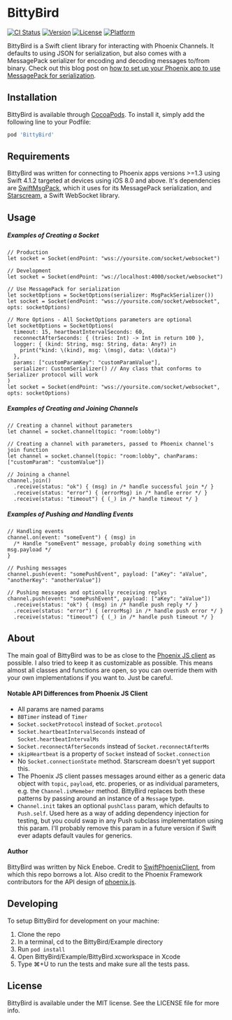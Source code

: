 # BittyBird

[![CI Status](https://img.shields.io/travis/neneboe/BittyBird.svg?style=flat)](https://travis-ci.org/neneboe/BittyBird)
[![Version](https://img.shields.io/cocoapods/v/BittyBird.svg?style=flat)](https://cocoapods.org/pods/BittyBird)
[![License](https://img.shields.io/cocoapods/l/BittyBird.svg?style=flat)](https://cocoapods.org/pods/BittyBird)
[![Platform](https://img.shields.io/cocoapods/p/BittyBird.svg?style=flat)](https://cocoapods.org/pods/BittyBird)

BittyBird is a Swift client library for interacting with Phoenix Channels. It defaults to using JSON for serialization, but also comes with a MessagePack serializer for encoding and decoding messages to/from binary. Check out this blog post on [how to set up your Phoenix app to use MessagePack for serialization](https://strongwing.studio/2018/07/07/setting-up-phoenix-channels-to-use-messagepack-for-serialization/).

## Installation
BittyBird is available through [CocoaPods](https://cocoapods.org). To install
it, simply add the following line to your Podfile:

```ruby
pod 'BittyBird'
```

## Requirements

BittyBird was written for connecting to Phoenix apps versions >=1.3 using Swift 4.1.2 targeted at devices using iOS 8.0 and above. It's dependencies are [SwiftMsgPack](https://github.com/malcommac/SwiftMsgPack), which it uses for its MessagePack serialization, and [Starscream](https://github.com/daltoniam/Starscream), a Swift WebSocket library.

## Usage

##### Examples of Creating a Socket

    // Production
    let socket = Socket(endPoint: "wss://yoursite.com/socket/websocket")

    // Development
    let socket = Socket(endPoint: "ws://localhost:4000/socket/websocket")
    
    // Use MessagePack for serialization
    let socketOptions = SocketOptions(serializer: MsgPackSerializer())
    let socket = Socket(endPoint: "wss://yoursite.com/socket/websocket", opts: socketOptions)
    
    // More Options - All SocketOptions parameters are optional
    let socketOptions = SocketOptions(
      timeout: 15, heartbeatIntervalSeconds: 60,
      reconnectAfterSeconds: { (tries: Int) -> Int in return 100 },
      logger: { (kind: String, msg: String, data: Any?) in
        print("kind: \(kind), msg: \(msg), data: \(data)")   
      },
      params: ["customParamKey": "customParamValue"],
      serializer: CustomSerializer() // Any class that conforms to Serializer protocol will work
    )
    let socket = Socket(endPoint: "wss://yoursite.com/socket/websocket", opts: socketOptions)

##### Examples of Creating and Joining Channels

    // Creating a channel without parameters
    let channel = socket.channel(topic: "room:lobby")
    
    // Creating a channel with parameters, passed to Phoenix channel's join function
    let channel = socket.channel(topic: "room:lobby", chanParams: ["customParam": "customValue"])
    
    // Joining a channel
    channel.join()
      .receive(status: "ok") { (msg) in /* handle successful join */ }
      .receive(status: "error") { (errorMsg) in /* handle error */ }
      .receive(status: "timeout") { (_) in /* handle timeout */ }
    
##### Examples of Pushing and Handling Events

    // Handling events
    channel.on(event: "someEvent") { (msg) in
      /* Handle "someEvent" message, probably doing something with msg.payload */ 
    }
    
    // Pushing messages
    channel.push(event: "somePushEvent", payload: ["aKey": "aValue", "anotherKey": "anotherValue"])
    
    // Pushing messages and optionally receiving replys
    channel.push(event: "somePushEvent", payload: ["aKey": "aValue"])
      .receive(status: "ok") { (msg) in /* handle push reply */ }
      .receive(status: "error") { (errorMsg) in /* handle push error */ }
      .receive(status: "timeout") { (_) in /* handle push timeout */ }

## About

The main goal of BittyBird was to be as close to the [Phoenix JS client](https://github.com/phoenixframework/phoenix/blob/master/assets/js/phoenix.js) as possible. I also tried to keep it as customizable as possible. This means almost all classes and functions are open, so you can override them with your own implementations if you want to. Just be careful.

#### Notable API Differences from Phoenix JS Client

  * All params are named params
  * `BBTimer` instead of `Timer`
  * `Socket.socketProtocol` instead of `Socket.protocol`
  * `Socket.heartbeatIntervalSeconds` instead of `Socket.heartbeatIntervalMs`
  * `Socket.reconnectAfterSeconds` instead of `Socket.reconnectAfterMs`
  * `skipHeartbeat` is a property of `Socket` instead of `Socket.connection`
  * No `Socket.connectionState` method. Starscream doesn't yet support this.
  * The Phoenix JS client passes messages around either as a generic data object with `topic`, `payload`, etc. properies, or as individual parameters, e.g. the `Channel.isMemeber` method. BittyBird replaces both these patterns by passing around an instance of a `Message` type.
  * `Channel.init` takes an optional `pushClass` param, which defaults to `Push.self`. Used here as a way of adding dependency injection for testing, but you could swap in any Push subclass implementation using this param. I'll probably remove this param in a future version if Swift ever adapts default vaules for generics.

#### Author

BittyBird was written by Nick Eneboe. Credit to [SwiftPhoenixClient](https://github.com/davidstump/SwiftPhoenixClient), from which this repo borrows a lot. Also credit to the Phoenix Framework contributors for the API design of [phoenix.js](https://github.com/phoenixframework/phoenix/blob/master/assets/js/phoenix.js).

## Developing

To setup BittyBird for development on your machine:

  1. Clone the repo
  2. In a terminal, cd to the BittyBird/Example directory
  3. Run `pod install`
  4. Open BittyBird/Example/BittyBird.xcworkspace in Xcode
  5. Type ⌘+U to run the tests and make sure all the tests pass.

## License

BittyBird is available under the MIT license. See the LICENSE file for more info.
